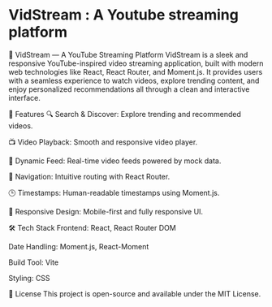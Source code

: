 # VidStream : A Youtube streaming platform
🎥 VidStream — A YouTube Streaming Platform
VidStream is a sleek and responsive YouTube-inspired video streaming application, built with modern web technologies like React, React Router, and Moment.js. It provides users with a seamless experience to watch videos, explore trending content, and enjoy personalized recommendations all through a clean and interactive interface.

🚀 Features
🔍 Search & Discover: Explore trending and recommended videos.

📺 Video Playback: Smooth and responsive video player.

📄 Dynamic Feed: Real-time video feeds powered by mock data.

🧭 Navigation: Intuitive routing with React Router.

🕒 Timestamps: Human-readable timestamps using Moment.js.

🌙 Responsive Design: Mobile-first and fully responsive UI.

🛠️ Tech Stack
Frontend: React, React Router DOM

Date Handling: Moment.js, React-Moment

Build Tool: Vite

Styling: CSS

📄 License
This project is open-source and available under the MIT License.

